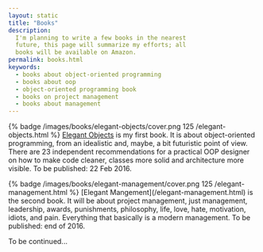```yaml
---
layout: static
title: "Books"
description:
  I'm planning to write a few books in the nearest
  future, this page will summarize my efforts; all
  books will be available on Amazon.
permalink: books.html
keywords:
  - books about object-oriented programming
  - books about oop
  - object-oriented programming book
  - books on project management
  - books about management
---
```


{% badge /images/books/elegant-objects/cover.png 125 /elegant-objects.html %}
[Elegant Objects](/elegant-objects.html)
is my first book. It is about object-oriented
programming, from an idealistic and, maybe, a bit futuristic
point of view. There are 23 independent recommendations for
a practical OOP designer on how to make code cleaner, classes
more solid and architecture more visible.
To be published: 22 Feb 2016.

<div style="clear:both;"></div>
{% badge /images/books/elegant-management/cover.png 125 /elegant-management.html %}
[Elegant Mangement](/elegant-management.html)
is the second book. It will be about project
management, just management, leadership, awards, punishments,
philosophy, life, love, hate, motivation, idiots, and pain. Everything
that basically is a modern management.
To be published: end of 2016.

To be continued...
